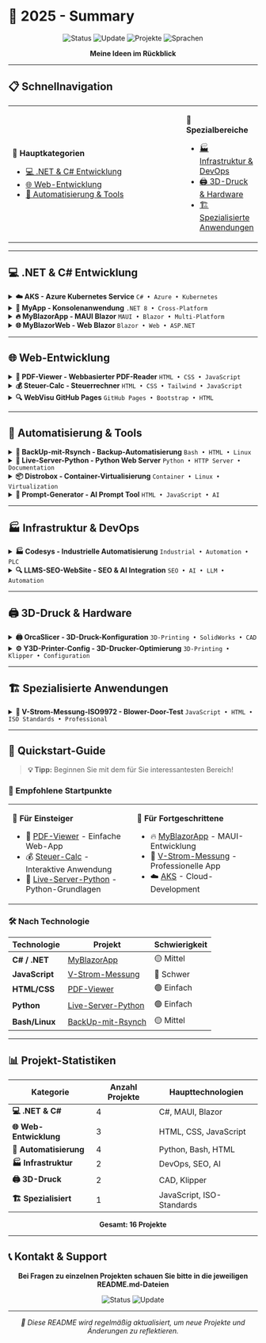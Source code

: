 # 🚀 2025 - Summary

<div align="center">

![Status](https://img.shields.io/badge/Status-Aktiv%20in%20Entwicklung-brightgreen)
![Update](https://img.shields.io/badge/Letzte%20Aktualisierung-Juli%202025-blue)
![Projekte](https://img.shields.io/badge/Projekte-15+-orange)
![Sprachen](https://img.shields.io/badge/Sprachen-C%23%20|%20JavaScript%20|%20HTML%20|%20CSS%20|%20Python-red)

**Meine Ideen im Rückblick**

</div>

---

## 📋 Schnellnavigation

<table>
<tr>
<td width="70%">

**🎯 Hauptkategorien**
- [💻 .NET & C# Entwicklung](#-net--c-entwicklung)
- [🌐 Web-Entwicklung](#-web-entwicklung)
- [🔧 Automatisierung & Tools](#-automatisierung--tools)

</td>
<td width="70%">

**🚀 Spezialbereiche**
- [🏭 Infrastruktur & DevOps](#-infrastruktur--devops)
- [🖨️ 3D-Druck & Hardware](#-3d-druck--hardware)
- [🏗️ Spezialisierte Anwendungen](#-spezialisierte-anwendungen)

</td>
</tr>
</table>

---

## 💻 .NET & C# Entwicklung

<details>
<summary><b>☁️ AKS - Azure Kubernetes Service</b> <code>C# • Azure • Kubernetes</code></summary>

> **Professionelle Azure Kubernetes Service Konfiguration mit C# Implementierung**

| Ressource | Beschreibung | Link |
|-----------|-------------|------|
| 📄 **AKS.cs** | C# Implementierung | [→ Öffnen](https://github.com/ydh-embedded//AKS/AKS.cs) |
| 📚 **Dokumentation** | Technische Dokumentation | [→ Öffnen](https://github.com/ydh-embedded//AKS/AKS.md) |
| 📊 **Excel Import** | Datenimport-Tools | [→ Öffnen](https://github.com/ydh-embedded//AKS/Excel%20import/) |
| 📖 **README** | Projektübersicht | [→ Öffnen](https://github.com/ydh-embedded//AKS/README.md) |

</details>

<details>
<summary><b>📱 MyApp - Konsolenanwendung</b> <code>.NET 8 • Cross-Platform</code></summary>

> **Cross-Platform Konsolenanwendung mit .NET 8 und Multi-Platform-Unterstützung**

| Ressource | Beschreibung | Link |
|-----------|-------------|------|
| 💻 **Program.cs** | Hauptprogramm | [→ Öffnen](https://github.com/ydh-embedded//App-C-Sharp/MyApp/Program.cs) |
| 📄 **Projekt** | Standard-Projektdatei | [→ Öffnen](https://github.com/ydh-embedded//App-C-Sharp/MyApp/MyApp.csproj) |
| 🌐 **Multi-Platform** | Cross-Platform-Konfiguration | [→ Öffnen](https://github.com/ydh-embedded//App-C-Sharp/MyApp/MyApp_MultiPlatform.csproj) |

</details>

<details>
<summary><b>🔥 MyBlazorApp - MAUI Blazor</b> <code>MAUI • Blazor • Multi-Platform</code></summary>

> **Moderne MAUI Blazor-Anwendung für Android, iOS, MacCatalyst, Windows und Tizen**

| Ressource | Beschreibung | Link |
|-----------|-------------|------|
| 📄 **Projekt** | Haupt-Projektdatei | [→ Öffnen](https://github.com/ydh-embedded//App-C-Sharp/MyBlazorApp/MyBlazorApp.csproj) |
| 📖 **README** | Projekt-Dokumentation | [→ Öffnen](https://github.com/ydh-embedded//App-C-Sharp/MyBlazorApp/Readme.md) |
| 🏗️ **Struktur** | Architektur-Dokumentation | [→ Öffnen](https://github.com/ydh-embedded//App-C-Sharp/MyBlazorApp/Readme-structure.md) |
| 📚 **PDF Guide** | Manjaro Linux Setup | [→ Öffnen](https://github.com/ydh-embedded//App-C-Sharp/PDF/_NET%20MAUI%20Entwicklung%20auf%20Manjaro%20Linux%20-%20Setup%20Guide.pdf) |

**🎯 Unterstützte Plattformen:**
```
✅ Android    ✅ iOS    ✅ MacCatalyst    ✅ Windows    ✅ Tizen
```

</details>

<details>
<summary><b>🌐 MyBlazorWeb - Web Blazor</b> <code>Blazor • Web • ASP.NET</code></summary>

> **Web-basierte Blazor-Anwendung mit strukturierter Dokumentation**

| Ressource | Beschreibung | Link |
|-----------|-------------|------|
| 📄 **Projekt** | Web-Projektdatei | [→ Öffnen](https://github.com/ydh-embedded//App-C-Sharp/MyBlazorWeb/MyBlazorWeb.csproj) |
| 📖 **README** | Projekt-Dokumentation | [→ Öffnen](https://github.com/ydh-embedded//App-C-Sharp/MyBlazorWeb/Readme.md) |
| 🏗️ **Struktur** | Architektur-Dokumentation | [→ Öffnen](https://github.com/ydh-embedded//App-C-Sharp/MyBlazorWeb/Readme-structure.md) |

</details>

---

## 🌐 Web-Entwicklung

<details>
<summary><b>📄 PDF-Viewer - Webbasierter PDF-Reader</b> <code>HTML • CSS • JavaScript</code></summary>

> **Moderner webbasierter PDF-Reader mit Editor-Funktionalität**

| Ressource | Beschreibung | Link |
|-----------|-------------|------|
| 🏠 **Haupt-App** | PDF-Viewer Anwendung | [→ Öffnen](https://github.com/ydh-embedded//PDF-Viewer/index.html) |
| ✏️ **Editor** | PDF-Editor Interface | [→ Öffnen](https://github.com/ydh-embedded//PDF-Viewer/edit.html) |
| 🔄 **Alternative** | Alternative Version | [→ Öffnen](https://github.com/ydh-embedded//PDF-Viewer/index_I.html) |
| 🎨 **Styling** | CSS-Stylesheets | [→ Öffnen](https://github.com/ydh-embedded//PDF-Viewer/style/styles-v4.css) |

</details>

<details>
<summary><b>💰 Steuer-Calc - Steuerrechner</b> <code>HTML • CSS • Tailwind • JavaScript</code></summary>

> **Professioneller Steuer- und Krankenversicherungsrechner mit moderner UI**

| Ressource | Beschreibung | Link |
|-----------|-------------|------|
| 🧮 **Rechner** | Aktuelle Anwendung | [→ Öffnen](https://github.com/ydh-embedded//steuer-calc/steuer_kv_rechner.html) |
| 📖 **README** | Projekt-Dokumentation | [→ Öffnen](https://github.com/ydh-embedded//steuer-calc/README.md) |
| 🎨 **Custom CSS** | Eigene Styles | [→ Öffnen](https://github.com/ydh-embedded//steuer-calc/styles/style.css) |
| 🎨 **Tailwind** | Tailwind CSS | [→ Öffnen](https://github.com/ydh-embedded//steuer-calc/styles/tailwind.css) |
| 📁 **Versionshistorie** | Archiv-Versionen | [→ Öffnen](https://github.com/ydh-embedded//steuer-calc/archiv/) |

**📊 Verfügbare Versionen:**
```
v2 → v3 → v4 → v5 → Aktuelle Version
```

</details>

<details>
<summary><b>🔍 WebVisu GitHub Pages</b> <code>GitHub Pages • Bootstrap • HTML</code></summary>

> **Professionelle GitHub Pages Website mit Bootstrap-Framework**

| Ressource | Beschreibung | Link |
|-----------|-------------|------|
| 🏠 **Website** | Haupt-Website | [→ Öffnen](https://github.com/ydh-embedded//webvisu.github.io/index.html) |
| 🎨 **Bootstrap** | CSS-Framework | [→ Öffnen](https://github.com/ydh-embedded//webvisu.github.io/css/) |
| 📖 **README** | Projekt-Dokumentation | [→ Öffnen](https://github.com/ydh-embedded//webvisu.github.io/README.md) |

</details>

---

## 🔧 Automatisierung & Tools

<details>
<summary><b>💾 BackUp-mit-Rsynch - Backup-Automatisierung</b> <code>Bash • HTML • Linux</code></summary>

> **Automatisierte Backup-Lösung mit Rsync und Web-Interface**

| Ressource | Beschreibung | Link |
|-----------|-------------|------|
| 📚 **Dokumentation** | Technische Dokumentation | [→ Öffnen](https://github.com/ydh-embedded//BackUp-mit-Rsynch/doc.md) |
| 🌐 **Web-Interface** | Browser-basierte Oberfläche | [→ Öffnen](https://github.com/ydh-embedded//BackUp-mit-Rsynch/index.html) |
| 💿 **Externe HDD** | Festplatten-Konfiguration | [→ Öffnen](https://github.com/ydh-embedded//BackUp-mit-Rsynch/externe%20Festplatte/) |
| ⚙️ **System-Config** | Laufendes System | [→ Öffnen](https://github.com/ydh-embedded//BackUp-mit-Rsynch/laufendes%20System/) |

**🔧 Konfigurationsdateien:**
- `fstab.config` - Systemkonfiguration
- `fstab.md` - Dokumentation
- `terminal-history.md` - Befehlshistorie

</details>

<details>
<summary><b>🐍 Live-Server-Python - Python Web Server</b> <code>Python • HTTP Server • Documentation</code></summary>

> **Python-basierter Live-Server mit umfassender Dokumentation**

| Ressource | Beschreibung | Link |
|-----------|-------------|------|
| 📖 **README** | Projekt-Dokumentation | [→ Öffnen](https://github.com/ydh-embedded//Live-Server-python/Readme.md) |
| 📚 **PDF-Guide** | Detaillierte Anleitung | [→ Öffnen](https://github.com/ydh-embedded//Live-Server-python/PDF/Python%20Live%20Server%20Anleitung.pdf) |
| 🔄 **Version 1** | Erste Implementation | [→ Öffnen](https://github.com/ydh-embedded//Live-Server-python/v1/) |

</details>

<details>
<summary><b>📦 Distrobox - Container-Virtualisierung</b> <code>Container • Linux • Virtualization</code></summary>

> **Container-Virtualisierung mit Distrobox für isolierte Entwicklungsumgebungen**

| Ressource | Beschreibung | Link |
|-----------|-------------|------|
| 📖 **README** | Projekt-Dokumentation | [→ Öffnen](https://github.com/ydh-embedded//distrobox/README.md) |
| 🎨 **Styling** | CSS-Datei | [→ Öffnen](https://github.com/ydh-embedded//distrobox/style.css) |
| 🖼️ **Screenshots** | Projekt-Bilder | [→ Öffnen](https://github.com/ydh-embedded//distrobox/screen/ships.webp) |

</details>

<details>
<summary><b>🤖 Prompt-Generator - AI Prompt Tool</b> <code>HTML • JavaScript • AI</code></summary>

> **AI-Prompt-Generator für Coding-Projekte mit benutzerfreundlicher Oberfläche**

| Ressource | Beschreibung | Link |
|-----------|-------------|------|
| 🔧 **Generator** | Prompt-Generator Tool | [→ Öffnen](https://github.com/ydh-embedded//Prombt-Generator/coding_prompt_generator.html) |

</details>

---

## 🏭 Infrastruktur & DevOps

<details>
<summary><b>🏭 Codesys - Industrielle Automatisierung</b> <code>Industrial • Automation • PLC</code></summary>

> **Industrielle Automatisierungslösung mit Codesys für SPS-Programmierung**

| Ressource | Beschreibung | Link |
|-----------|-------------|------|
| 📖 **README** | Projekt-Dokumentation | [→ Öffnen](https://github.com/ydh-embedded//codesys/README.md) |
| 📜 **Lizenz** | Lizenzinformationen | [→ Öffnen](https://github.com/ydh-embedded//codesys/LICENSE) |

</details>

<details>
<summary><b>🔍 LLMS-SEO-WebSite - SEO & AI Integration</b> <code>SEO • AI • LLM • Automation</code></summary>

> **SEO-Optimierung mit AI-Integration und Automatisierungs-Projekten**

| Ressource | Beschreibung | Link |
|-----------|-------------|------|
| 📄 **LLMS Config** | KI-Konfiguration | [→ Öffnen](https://github.com/ydh-embedded//LLMS-SEO-WebSite/llms.txt) |
| 🤖 **Automatisierung** | Automatisierungs-Projekte | [→ Öffnen](https://github.com/ydh-embedded//LLMS-SEO-WebSite/llms_txt_automation_projects.md) |
| 📖 **README** | Projekt-Dokumentation | [→ Öffnen](https://github.com/ydh-embedded//LLMS-SEO-WebSite/README.md) |

</details>

---

## 🖨️ 3D-Druck & Hardware

<details>
<summary><b>🖨️ OrcaSlicer - 3D-Druck-Konfiguration</b> <code>3D-Printing • SolidWorks • CAD</code></summary>

> **Professionelle 3D-Druck-Konfiguration mit SolidWorks-Modellen**

| Ressource | Beschreibung | Link |
|-----------|-------------|------|
| 📖 **README** | Projekt-Dokumentation | [→ Öffnen](https://github.com/ydh-embedded//OrcaSlicer/README.md) |
| 🖼️ **Screenshots** | Projekt-Bilder | [→ Öffnen](https://github.com/ydh-embedded//OrcaSlicer/screen/) |
| 🔧 **3D-Modelle** | SolidWorks-Dateien | [→ Öffnen](https://github.com/ydh-embedded//OrcaSlicer/solidworks%20-3ds/solidworks/) |

**🎯 Projekt-Beispiele:**
- 🚪 Kühlraumtür-Scharnier
- 🔧 Kühltheken-Griff

</details>

<details>
<summary><b>⚙️ Y3D-Printer-Config - 3D-Drucker-Optimierung</b> <code>3D-Printing • Klipper • Configuration</code></summary>

> **Professionelle 3D-Drucker-Konfiguration mit Sicherheits-Optimierungen**

| Ressource | Beschreibung | Link |
|-----------|-------------|------|
| ⚙️ **Aktuelle Config** | v3-print.cfg | [→ Öffnen](https://github.com/ydh-embedded//y3d-Printer-config-Optimierung/v3-print.cfg) |
| 🛡️ **Sicherheit** | Sicherheits-Dokumentation | [→ Öffnen](https://github.com/ydh-embedded//y3d-Printer-config-Optimierung/v3-doc-safety.md) |
| 📚 **Dokumentation** | Technische Dokumentation | [→ Öffnen](https://github.com/ydh-embedded//y3d-Printer-config-Optimierung/v3-print.md) |
| 💾 **Backup** | Backup-Konfiguration | [→ Öffnen](https://github.com/ydh-embedded//y3d-Printer-config-Optimierung/BackUp-Print.cfg) |

**📈 Versions-Historie:**
```
v1 → v2 → v3 (Aktuelle Version mit Sicherheits-Features)
```

</details>

---

## 🏗️ Spezialisierte Anwendungen

<details>
<summary><b>🏢 V-Strom-Messung-ISO9972 - Blower-Door-Test</b> <code>JavaScript • HTML • ISO Standards • Professional</code></summary>

> **🎯 Professionelle Blower-Door-Test-Anwendung nach ISO 9972 Standard**
> 
> Eine umfassende Web-Anwendung für Luftdichtheitsmessungen mit modernem JavaScript-Framework

### 📋 Haupt-Anwendung
| Ressource | Beschreibung | Link |
|-----------|-------------|------|
| 🏠 **Haupt-App** | Blower-Door-Messung | [→ Öffnen](https://github.com/ydh-embedded/V-Strom-Messung-ISO9972-html.git/index.html) |
| 📖 **README** | Projekt-Dokumentation | [→ Öffnen](https://github.com/ydh-embedded/V-Strom-Messung-ISO9972-html.git/Readme.md) |
| 🎨 **Styling** | CSS-Stylesheets | [→ Öffnen](https://github.com/ydh-embedded/V-Strom-Messung-ISO9972-html/blob/main/styles/style.css) |

### ⚙️ JavaScript-Module
| Modul | Funktionalität | Link |
|-------|---------------|------|
| 📱 **app.js** | Hauptlogik der Anwendung | [→ Öffnen](https://github.com/ydh-embedded//V-Strom-Messung-ISO9972-html/js/app.js) |
| 📊 **chart.js** | Diagramm-Funktionalität | [→ Öffnen](https://github.com/ydh-embedded//V-Strom-Messung-ISO9972-html/js/chart.js) |
| 📏 **measurement.js** | Messdaten-Verarbeitung | [→ Öffnen](https://github.com/ydh-embedded//V-Strom-Messung-ISO9972-html/js/measurement.js) |
| 📋 **protocol.js** | Protokoll-Generierung | [→ Öffnen](https://github.com/ydh-embedded//V-Strom-Messung-ISO9972-html/js/protocol.js) |
| 🌤️ **weather.js** | Wetter-Integration | [→ Öffnen](https://github.com/ydh-embedded//V-Strom-Messung-ISO9972-html/js/weather.js) |
| 📤 **export.js** | Daten-Export | [→ Öffnen](https://github.com/ydh-embedded//V-Strom-Messung-ISO9972-html/js/export.js) |
| ⌨️ **keyboard-navigation.js** | Tastatur-Navigation | [→ Öffnen](https://github.com/ydh-embedded//V-Strom-Messung-ISO9972-html/js/keyboard-navigation.js) |

### 📋 Protokoll-System
| Ressource | Beschreibung | Link |
|-----------|-------------|------|
| 📋 **Protokoll-Seite** | Protokoll-Interface | [→ Öffnen](https://github.com/ydh-embedded//V-Strom-Messung-ISO9972-html/sites/protocol.html) |
| 🖨️ **Print CSS** | Druck-Stylesheet | [→ Öffnen](https://github.com/ydh-embedded//V-Strom-Messung-ISO9972-html/sites/protocol_style/print.css) |
| 🎨 **Scope Style** | Bereichs-Styling | [→ Öffnen](https://github.com/ydh-embedded//V-Strom-Messung-ISO9972-html/sites/protocol_style/scope_style.css) |
| 🖼️ **Header-Bilder** | Grafische Elemente | [→ Öffnen](https://github.com/ydh-embedded//V-Strom-Messung-ISO9972-html/sites/pictures/Header_background.png) |

### 🔧 Entwicklung & Archiv
| Bereich | Beschreibung | Link |
|---------|-------------|------|
| 📁 **Archiv** | Entwicklungsversionen | [→ Öffnen](https://github.com/ydh-embedded//V-Strom-Messung-ISO9972-html/archiv/) |
| 🔍 **Diagnose** | Debug-Tools | [→ Öffnen](https://github.com/ydh-embedded//V-Strom-Messung-ISO9972-html/js/diagnose.html) |

**🎯 Hauptfunktionen:**
- ✅ ISO 9972 konforme Messungen
- ✅ Automatische Protokoll-Generierung
- ✅ Echtzeit-Diagramme
- ✅ Wetter-Integration
- ✅ Tastatur-Navigation
- ✅ PDF-Export-Funktionalität

</details>

---

## 🚀 Quickstart-Guide

> **💡 Tipp:** Beginnen Sie mit dem für Sie interessantesten Bereich!

### 🎯 Empfohlene Startpunkte

<table>
<tr>
<td width="50%">

**🔰 Für Einsteiger**
- 📄 [PDF-Viewer](./PDF-Viewer/) - Einfache Web-App
- 💰 [Steuer-Calc](./steuer-calc/) - Interaktive Anwendung
- 🐍 [Live-Server-Python](./Live-Server-python/) - Python-Grundlagen

</td>
<td width="50%">

**🚀 Für Fortgeschrittene**
- 🔥 [MyBlazorApp](./App-C-Sharp/MyBlazorApp/) - MAUI-Entwicklung
- 🏢 [V-Strom-Messung](./V-Strom-Messung-ISO9972-html/) - Professionelle App
- ☁️ [AKS](./AKS/) - Cloud-Development

</td>
</tr>
</table>

### 🛠️ Nach Technologie

| Technologie | Projekt | Schwierigkeit |
|-------------|---------|---------------|
| **C# / .NET** | [MyBlazorApp](./App-C-Sharp/MyBlazorApp/) | 🟡 Mittel |
| **JavaScript** | [V-Strom-Messung](./V-Strom-Messung-ISO9972-html/) | 🔴 Schwer |
| **HTML/CSS** | [PDF-Viewer](./PDF-Viewer/) | 🟢 Einfach |
| **Python** | [Live-Server-Python](./Live-Server-python/) | 🟢 Einfach |
| **Bash/Linux** | [BackUp-mit-Rsynch](./BackUp-mit-Rsynch/) | 🟡 Mittel |

---

## 📊 Projekt-Statistiken

<div align="center">

| Kategorie | Anzahl Projekte | Haupttechnologien |
|-----------|-----------------|------------------|
| **💻 .NET & C#** | 4 | C#, MAUI, Blazor |
| **🌐 Web-Entwicklung** | 3 | HTML, CSS, JavaScript |
| **🔧 Automatisierung** | 4 | Python, Bash, HTML |
| **🏭 Infrastruktur** | 2 | DevOps, SEO, AI |
| **🖨️ 3D-Druck** | 2 | CAD, Klipper |
| **🏗️ Spezialisiert** | 1 | JavaScript, ISO-Standards |

**Gesamt: 16 Projekte**

</div>

---

## 📞 Kontakt & Support

<div align="center">

**Bei Fragen zu einzelnen Projekten schauen Sie bitte in die jeweiligen README.md-Dateien**

![Status](https://img.shields.io/badge/Status-🟢%20Aktiv%20in%20Entwicklung-brightgreen)
![Update](https://img.shields.io/badge/Letzte%20Aktualisierung-📅%20Juli%202025-blue)

---

*📝 Diese README wird regelmäßig aktualisiert, um neue Projekte und Änderungen zu reflektieren.*

</div>